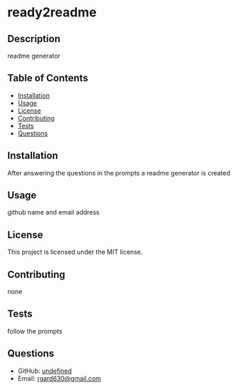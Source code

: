 
# ready2readme

## Description
readme generator

## Table of Contents
- [Installation](#installation)
- [Usage](#usage)
- [License](#license)
- [Contributing](#contributing)
- [Tests](#tests)
- [Questions](#questions)

## Installation
After answering the questions in the prompts a readme generator is created

## Usage
github name and email address

## License
This project is licensed under the MIT license.

## Contributing
none

## Tests
follow the prompts

## Questions
- GitHub: [undefined](https://github.com/undefined)
- Email: rgard630@gmail.com
